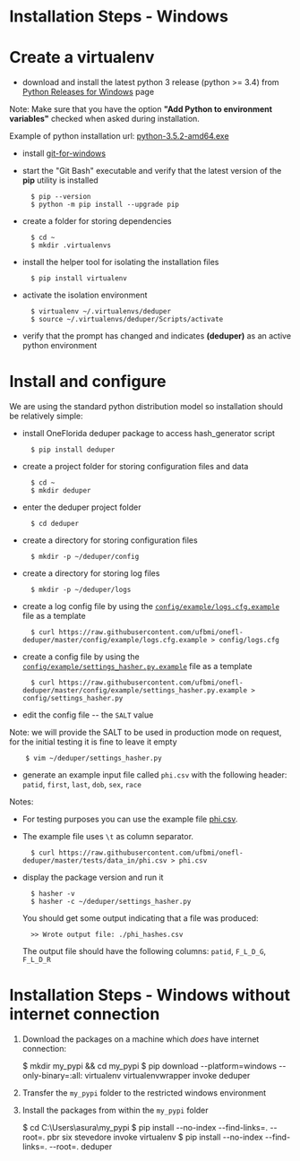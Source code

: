 # Installation Steps - Windows

# Create a virtualenv

- download and install the latest python 3 release (python >= 3.4) from [Python Releases for Windows](https://www.python.org/downloads/windows/) page

Note: Make sure that you have the option **"Add Python to environment variables"** checked when asked during installation.

Example of python installation url:
    [python-3.5.2-amd64.exe](https://www.python.org/ftp/python/3.5.2/python-3.5.2-amd64.exe)

- install [git-for-windows](https://git-for-windows.github.io/)

- start the "Git Bash" executable and verify that the latest version of the **pip** utility is installed

        $ pip --version
        $ python -m pip install --upgrade pip

- create a folder for storing dependencies

        $ cd ~
        $ mkdir .virtualenvs

- install the helper tool for isolating the installation files

        $ pip install virtualenv

- activate the isolation environment

        $ virtualenv ~/.virtualenvs/deduper
        $ source ~/.virtualenvs/deduper/Scripts/activate

- verify that the prompt has changed and indicates **(deduper)** as an active python environment


# Install and configure

We are using the standard python distribution model so installation should be relatively simple:

- install OneFlorida deduper package to access hash_generator script

        $ pip install deduper

- create a project folder for storing configuration files and data

        $ cd ~
        $ mkdir deduper
- enter the deduper project folder

		$ cd deduper

- create a directory for storing configuration files

        $ mkdir -p ~/deduper/config

- create a directory for storing log files

        $ mkdir -p ~/deduper/logs

- create a log config file by using the [`config/example/logs.cfg.example`](https://github.com/ufbmi/onefl-deduper/blob/master/config/example/logs.cfg.example) file as a template

        $ curl https://raw.githubusercontent.com/ufbmi/onefl-deduper/master/config/example/logs.cfg.example > config/logs.cfg

- create a config file by using the [`config/example/settings_hasher.py.example`](https://github.com/ufbmi/onefl-deduper/blob/master/config/example/settings_hasher.py.example) file as a template

        $ curl https://raw.githubusercontent.com/ufbmi/onefl-deduper/master/config/example/settings_hasher.py.example > config/settings_hasher.py

- edit the config file -- the `SALT` value

Note: we will provide the SALT to be used in production mode on request, for the initial testing it is fine to leave it empty

        $ vim ~/deduper/settings_hasher.py

- generate an example input file called `phi.csv` with the following header:
`patid`, `first`, `last`, `dob`, `sex`, `race`

Notes:

- For testing purposes you can use the example file [phi.csv](https://github.com/ufbmi/onefl-deduper/blob/master/tests/data_in/phi.csv).
- The example file uses `\t` as column separator.

        $ curl https://raw.githubusercontent.com/ufbmi/onefl-deduper/master/tests/data_in/phi.csv > phi.csv

- display the package version and run it

        $ hasher -v
        $ hasher -c ~/deduper/settings_hasher.py

    You should get some output indicating that a file was produced:

        >> Wrote output file: ./phi_hashes.csv

    The output file should have the following columns: `patid`, `F_L_D_G`, `F_L_D_R`

# Installation Steps - Windows without internet connection


1. Download the packages on a machine which *does* have internet connection:

    $ mkdir my_pypi && cd my_pypi
    $ pip download --platform=windows --only-binary=:all: virtualenv virtualenvwrapper invoke deduper

2. Transfer the `my_pypi` folder to the restricted windows environment

3. Install the packages from within the `my_pypi` folder

    $ cd C:\Users\asura\my_pypi
    $ pip install --no-index --find-links=. --root=. pbr six stevedore invoke virtualenv
    $ pip install --no-index --find-links=. --root=. deduper
